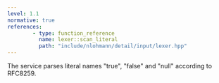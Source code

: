 ```yaml
---
level: 1.1
normative: true
references:
        - type: function_reference
          name: lexer::scan_literal
          path: "include/nlohmann/detail/input/lexer.hpp"
---
```


The service parses literal names "true", "false" and "null" according to RFC8259.